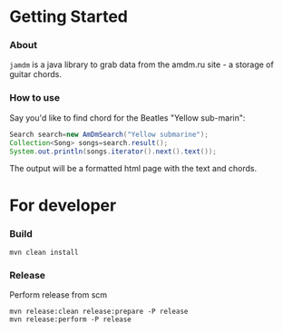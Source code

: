 # Getting Started

### About

`jamdm` is a java library to grab data from the amdm.ru site - a storage of
guitar chords.

### How to use

Say you'd like to find chord for the Beatles "Yellow sub-marin":

```java
Search search=new AmDmSearch("Yellow submarine");
Collection<Song> songs=search.result();
System.out.println(songs.iterator().next().text());
```

The output will be a formatted html page with the text and chords.

# For developer

### Build

```shell
mvn clean install
```

### Release

Perform release from scm

```shell
mvn release:clean release:prepare -P release
mvn release:perform -P release
```
